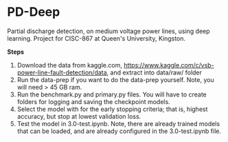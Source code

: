 # PD-Deep
Partial discharge detection, on medium voltage power lines, using deep learning. Project for CISC-867 at Queen's University, Kingston.

**Steps**
1. Download the data from kaggle.com, https://www.kaggle.com/c/vsb-power-line-fault-detection/data, and extract into data/raw/ folder
3. Run the data-prep if you want to do the data-prep yourself. Note, you will need > 45 GB ram.
4. Run the benchmark.py and primary.py files. You will have to create folders for logging and saving the checkpoint models.
5. Select the model with for the early stopping criteria; that is, highest accuracy, but stop at lowest validation loss.
6. Test the model in 3.0-test.ipynb. Note, there are already trained models that can be loaded, and are already configured in the 3.0-test.ipynb file.
